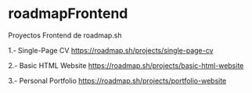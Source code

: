 # roadmapFrontend

Proyectos Frontend de roadmap.sh

1.- Single-Page CV
https://roadmap.sh/projects/single-page-cv

2.- Basic HTML Website
https://roadmap.sh/projects/basic-html-website

3.- Personal Portfolio
https://roadmap.sh/projects/portfolio-website
